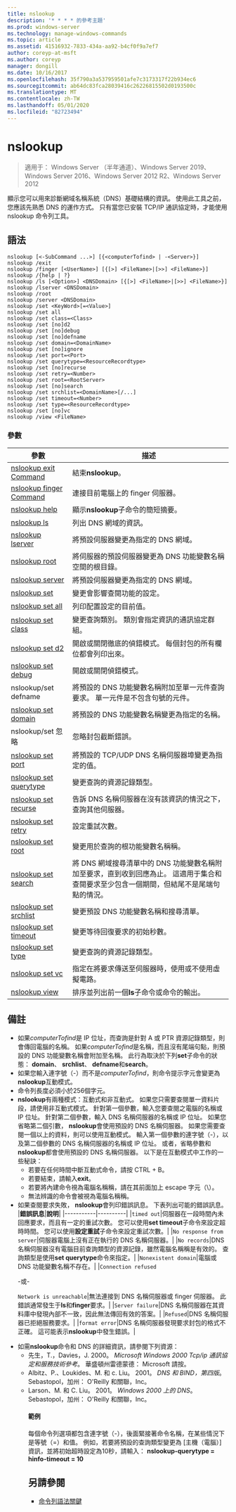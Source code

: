 ```yaml
---
title: nslookup
description: '* * * * 的參考主題'
ms.prod: windows-server
ms.technology: manage-windows-commands
ms.topic: article
ms.assetid: 41516932-7833-434a-aa92-b4cf0f9a7ef7
author: coreyp-at-msft
ms.author: coreyp
manager: dongill
ms.date: 10/16/2017
ms.openlocfilehash: 35f790a3a537959501afe7c3173317f22b934ec6
ms.sourcegitcommit: ab64dc83fca28039416c26226815502d0193500c
ms.translationtype: MT
ms.contentlocale: zh-TW
ms.lasthandoff: 05/01/2020
ms.locfileid: "82723494"
---
```

# <a name="nslookup"></a>nslookup

> 適用于： Windows Server （半年通道）、Windows Server 2019、Windows Server 2016、Windows Server 2012 R2、Windows Server 2012

顯示您可以用來診斷網域名稱系統（DNS）基礎結構的資訊。 使用此工具之前，您應該先熟悉 DNS 的運作方式。 只有當您已安裝 TCP/IP 通訊協定時，才能使用 nslookup 命令列工具。
## <a name="syntax"></a>語法

```
nslookup [<-SubCommand ...>] [{<computerTofind> | -<Server>}]
nslookup /exit
nslookup /finger [<UserName>] [{[>] <FileName>|[>>] <FileName>}]
nslookup /{help | ?}
nslookup /ls [<Option>] <DNSDomain> [{[>] <FileName>|[>>] <FileName>}]
nslookup /lserver <DNSDomain> 
nslookup /root 
nslookup /server <DNSDomain>
nslookup /set <KeyWord>[=<Value>]
nslookup /set all 
nslookup /set class=<Class>
nslookup /set [no]d2
nslookup /set [no]debug
nslookup /set [no]defname
nslookup /set domain=<DomainName>
nslookup /set [no]ignore
nslookup /set port=<Port>
nslookup /set querytype=<ResourceRecordtype>
nslookup /set [no]recurse
nslookup /set retry=<Number>
nslookup /set root=<RootServer>
nslookup /set [no]search
nslookup /set srchlist=<DomainName>[/...]
nslookup /set timeout=<Number>
nslookup /set type=<ResourceRecordtype>
nslookup /set [no]vc
nslookup /view <FileName>
```

### <a name="parameters"></a>參數

|                       參數                       |                                                                                                         描述                                                                                                         |
|-------------------------------------------------------|-----------------------------------------------------------------------------------------------------------------------------------------------------------------------------------------------------------------------------|
|   [nslookup exit Command](nslookup-exit-command.md)   |                                                                                                     結束**nslookup**。                                                                                                     |
| [nslookup finger Command](nslookup-finger-command.md) |                                                                                  連接目前電腦上的 finger 伺服器。                                                                                   |
|           [nslookup help](nslookup-help.md)           |                                                                                    顯示**nslookup**子命令的簡短摘要。                                                                                    |
|             [nslookup ls](nslookup-ls.md)             |                                                                                             列出 DNS 網域的資訊。                                                                                             |
|        [nslookup lserver](nslookup-lserver.md)        |                                                                                   將預設伺服器變更為指定的 DNS 網域。                                                                                   |
|           [nslookup root](nslookup-root.md)           |                                                                     將伺服器的預設伺服器變更為 DNS 功能變數名稱空間的根目錄。                                                                     |
|         [nslookup server](nslookup-server.md)         |                                                                                   將預設伺服器變更為指定的 DNS 網域。                                                                                   |
|            [nslookup set](nslookup-set.md)            |                                                                              變更會影響查閱功能的設定。                                                                               |
|        [nslookup set all](nslookup-set-all.md)        |                                                                                  列印配置設定的目前值。                                                                                   |
|      [nslookup set class](nslookup-set-class.md)      |                                                                     變更查詢類別。 類別會指定資訊的通訊協定群組。                                                                     |
|         [nslookup set d2](nslookup-set-d2.md)         |                                                                     開啟或關閉徹底的偵錯模式。 每個封包的所有欄位都會列印出來。                                                                      |
|      [nslookup set debug](nslookup-set-debug.md)      |                                                                                               開啟或關閉偵錯模式。                                                                                               |
|                 nslookup/set defname                 |                                            將預設的 DNS 功能變數名稱附加至單一元件查詢要求。 單一元件是不包含句號的元件。                                            |
|     [nslookup set domain](nslookup-set-domain.md)     |                                                                                 將預設的 DNS 功能變數名稱變更為指定的名稱。                                                                                  |
|                 nslookup/set 忽略                  |                                                                                              忽略封包截斷錯誤。                                                                                              |
|       [nslookup set port](nslookup-set-port.md)       |                                                                          將預設的 TCP/UDP DNS 名稱伺服器埠變更為指定的值。                                                                           |
|  [nslookup set querytype](nslookup-set-querytype.md)  |                                                                                       變更查詢的資源記錄類型。                                                                                       |
|    [nslookup set recurse](nslookup-set-recurse.md)    |                                                                    告訴 DNS 名稱伺服器在沒有該資訊的情況之下，查詢其他伺服器。                                                                    |
|      [nslookup set retry](nslookup-set-retry.md)      |                                                                                                 設定重試次數。                                                                                                 |
|       [nslookup set root](nslookup-set-root.md)       |                                                                                    變更用於查詢的根功能變數名稱稱。                                                                                    |
|     [nslookup set search](nslookup-set-search.md)     | 將 DNS 網域搜尋清單中的 DNS 功能變數名稱附加至要求，直到收到回應為止。 這適用于集合和查閱要求至少包含一個期間，但結尾不是尾端句點的情況。 |
|   [nslookup set srchlist](nslookup-set-srchlist.md)   |                                                                                    變更預設 DNS 功能變數名稱和搜尋清單。                                                                                     |
|    [nslookup set timeout](nslookup-set-timeout.md)    |                                                                           變更等待回復要求的初始秒數。                                                                           |
|       [nslookup set type](nslookup-set-type.md)       |                                                                                       變更查詢的資源記錄類型。                                                                                       |
|         [nslookup set vc](nslookup-set-vc.md)         |                                                                     指定在將要求傳送至伺服器時，使用或不使用虛擬電路。                                                                      |
|           [nslookup view](nslookup-view.md)           |                                                                          排序並列出前一個**ls**子命令或命令的輸出。                                                                          |

## <a name="remarks"></a>備註
- 如果*computerTofind*是 IP 位址，而查詢是針對 A 或 PTR 資源記錄類型，則會傳回電腦的名稱。 如果*computerTofind*是名稱，而且沒有尾端句點，則預設的 DNS 功能變數名稱會附加至名稱。 此行為取決於下列**set**子命令的狀態： **domain**、 **srchlist**、 **defname**和**search**。
- 如果您輸入連字號（-）而不是*computerTofind*，則命令提示字元會變更為**nslookup**互動模式。
- 命令列長度必須小於256個字元。
- **nslookup**有兩種模式：互動式和非互動式。
  如果您只需要查閱單一資料片段，請使用非互動式模式。 針對第一個參數，輸入您要查閱之電腦的名稱或 IP 位址。 針對第二個參數，輸入 DNS 名稱伺服器的名稱或 IP 位址。 如果您省略第二個引數， **nslookup**會使用預設的 DNS 名稱伺服器。
  如果您需要查閱一個以上的資料，則可以使用互動模式。 輸入第一個參數的連字號（-），以及第二個參數的 DNS 名稱伺服器的名稱或 IP 位址。 或者，省略參數和**nslookup**都會使用預設的 DNS 名稱伺服器。 以下是在互動模式中工作的一些秘訣：
  -   若要在任何時間中斷互動式命令，請按 CTRL + B。
  -   若要結束，請輸入**exit**。
  -   若要將內建命令視為電腦名稱稱，請在其前面加上 escape 字元（\\）。
  -   無法辨識的命令會被視為電腦名稱稱。
- 如果查閱要求失敗， **nslookup**會列印錯誤訊息。 下表列出可能的錯誤訊息。
  |**錯誤訊息**|**說明**|
  |-----------|----------|
  |`timed out`|伺服器在一段時間內未回應要求，而且有一定的重試次數。 您可以使用**set timeout**子命令來設定超時時間。 您可以使用**設定重試**子命令來設定重試次數。|
  |`No response from server`|伺服器電腦上沒有正在執行的 DNS 名稱伺服器。|
  |`No records`|DNS 名稱伺服器沒有電腦目前查詢類型的資源記錄，雖然電腦名稱稱是有效的。 查詢類型是使用**set querytype**命令來指定。|
  |`Nonexistent domain`|電腦或 DNS 功能變數名稱不存在。|
  |`Connection refused`<p>-或-<p>`Network is unreachable`|無法連接到 DNS 名稱伺服器或 finger 伺服器。 此錯誤通常發生于**ls**和**finger**要求。|
  |`Server failure`|DNS 名稱伺服器在其資料庫中發現內部不一致，因此無法傳回有效的答案。|
  |`Refused`|DNS 名稱伺服器已拒絕服務要求。|
  |`format error`|DNS 名稱伺服器發現要求封包的格式不正確。 這可能表示**nslookup**中發生錯誤。|
- 如需**nslookup**命令和 DNS 的詳細資訊，請參閱下列資源：
  - 先生，T.，Davies，J. 2000。 *Microsoft Windows 2000 Tcp/ip 通訊協定和服務技術參考*。 華盛頓州雷德蒙德： Microsoft 請按。
  - Albitz、P.、Loukides、M. 和 c. Liu。 2001。 *DNS 和 BIND，第四版*。 Sebastopol，加州： O'Reilly 和關聯，Inc。
  - Larson、M. 和 C. Liu。 2001。 *Windows 2000 上的 DNS*。 Sebastopol，加州： O'Reilly 和關聯，Inc。
    #### <a name="examples"></a>範例
    每個命令列選項都包含連字號（-），後面緊接著命令名稱，在某些情況下是等號（=）和值。 例如，若要將預設的查詢類型變更為 [主機（電腦）] 資訊，並將初始超時設定為10秒，請輸入： **nslookup-querytype = hinfo-timeout = 10**
    ## <a name="see-also"></a>另請參閱
    - [命令列語法關鍵](command-line-syntax-key.md)
